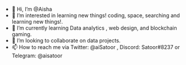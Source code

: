 - 👋 Hi, I’m @Aisha
- 👀 I’m interested in learning new things! coding, space, searching and learning new things!.
- 🌱 I’m currently learning Data analytics , web design, and blockchain gaming. 
- 💞️ I’m looking to collaborate on data projects.
- 📫 How to reach me via Twitter: @aiSatoor , Discord: Satoor#8237 or Telegram: @aisatoor

<!---
AishaSal/AishaSal is a ✨ special ✨ repository because its `README.md` (this file) appears on your GitHub profile.
You can click the Preview link to take a look at your changes.
--->
